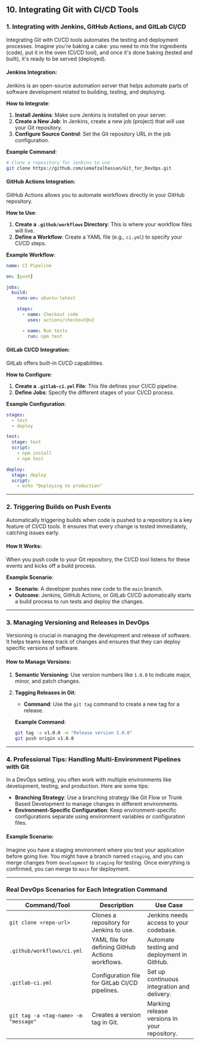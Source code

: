 ## **10. Integrating Git with CI/CD Tools**

### **1. Integrating with Jenkins, GitHub Actions, and GitLab CI/CD**

Integrating Git with CI/CD tools automates the testing and deployment processes. Imagine you're baking a cake: you need to mix the ingredients (code), put it in the oven (CI/CD tool), and once it's done baking (tested and built), it's ready to be served (deployed).

#### **Jenkins Integration**:
Jenkins is an open-source automation server that helps automate parts of software development related to building, testing, and deploying.

**How to Integrate**:
1. **Install Jenkins**: Make sure Jenkins is installed on your server.
2. **Create a New Job**: In Jenkins, create a new job (project) that will use your Git repository.
3. **Configure Source Control**: Set the Git repository URL in the job configuration.

**Example Command**:
```bash
# Clone a repository for Jenkins to use
git clone https://github.com/iemafzalhassan/Git_for_DevOps.git
```

#### **GitHub Actions Integration**:
GitHub Actions allows you to automate workflows directly in your GitHub repository. 

**How to Use**:
1. **Create a `.github/workflows` Directory**: This is where your workflow files will live.
2. **Define a Workflow**: Create a YAML file (e.g., `ci.yml`) to specify your CI/CD steps.

**Example Workflow**:
```yaml
name: CI Pipeline

on: [push]

jobs:
  build:
    runs-on: ubuntu-latest

    steps:
      - name: Checkout code
        uses: actions/checkout@v2

      - name: Run tests
        run: npm test
```

#### **GitLab CI/CD Integration**:
GitLab offers built-in CI/CD capabilities. 

**How to Configure**:
1. **Create a `.gitlab-ci.yml` File**: This file defines your CI/CD pipeline.
2. **Define Jobs**: Specify the different stages of your CI/CD process.

**Example Configuration**:
```yaml
stages:
  - test
  - deploy

test:
  stage: test
  script:
    - npm install
    - npm test

deploy:
  stage: deploy
  script:
    - echo "Deploying to production"
```

---

### **2. Triggering Builds on Push Events**

Automatically triggering builds when code is pushed to a repository is a key feature of CI/CD tools. It ensures that every change is tested immediately, catching issues early.

#### **How It Works**:
When you push code to your Git repository, the CI/CD tool listens for these events and kicks off a build process. 

**Example Scenario**:
- **Scenario**: A developer pushes new code to the `main` branch.
- **Outcome**: Jenkins, GitHub Actions, or GitLab CI/CD automatically starts a build process to run tests and deploy the changes.

---

### **3. Managing Versioning and Releases in DevOps**

Versioning is crucial in managing the development and release of software. It helps teams keep track of changes and ensures that they can deploy specific versions of software.

#### **How to Manage Versions**:
1. **Semantic Versioning**: Use version numbers like `1.0.0` to indicate major, minor, and patch changes.
2. **Tagging Releases in Git**:
   - **Command**: Use the `git tag` command to create a new tag for a release.
   
   **Example Command**:
   ```bash
   git tag -a v1.0.0 -m "Release version 1.0.0"
   git push origin v1.0.0
   ```

---

### **4. Professional Tips: Handling Multi-Environment Pipelines with Git**

In a DevOps setting, you often work with multiple environments like development, testing, and production. Here are some tips:

- **Branching Strategy**: Use a branching strategy like Git Flow or Trunk Based Development to manage changes in different environments.
- **Environment-Specific Configuration**: Keep environment-specific configurations separate using environment variables or configuration files.
  
#### **Example Scenario**:
Imagine you have a staging environment where you test your application before going live. You might have a branch named `staging`, and you can merge changes from `development` to `staging` for testing. Once everything is confirmed, you can merge to `main` for deployment.

---

### **Real DevOps Scenarios for Each Integration Command**

| Command/Tool                          | Description                                             | Use Case                                        |
|---------------------------------------|---------------------------------------------------------|-------------------------------------------------|
| `git clone <repo-url>`                | Clones a repository for Jenkins to use.                 | Jenkins needs access to your codebase.          |
| `.github/workflows/ci.yml`             | YAML file for defining GitHub Actions workflows.           | Automate testing and deployment in GitHub.      |
| `.gitlab-ci.yml`                      | Configuration file for GitLab CI/CD pipelines.            | Set up continuous integration and delivery.     |
| `git tag -a <tag-name> -m "message"`  | Creates a version tag in Git.                           | Marking release versions in your repository.    |
